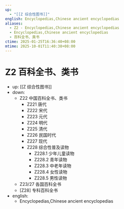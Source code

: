 ```yaml
---
up:
  - "[[Z 综合性图书]]"
english: Encyclopedias,Chinese ancient encyclopedias
aliases:
  - Z2 - Encyclopedias,Chinese ancient encyclopedias
  - Encyclopedias,Chinese ancient encyclopedias
  - 百科全书、类书
ctime: 2025-01-25T16:36:40+08:00
mtime: 2025-10-01T11:40:38+08:00
---
```


# Z2 百科全书、类书

- up: [[Z 综合性图书]]
- down:
	- Z22 中国百科全书、类书
		- Z221 唐代
		- Z222 宋代
		- Z223 元代
		- Z224 明代
		- Z225 清代
		- Z226 民国时代
		- Z227 现代
		- Z228 综合性普及读物
			- Z228.1 少年儿童读物
			- Z228.2 青年读物
			- Z228.3 中老年读物
			- Z228.4 女性读物
			- Z228.5 男性读物
	- Z23/27 各国百科全书
	- [Z28] 专科百科全书
- english:
	- Encyclopedias,Chinese ancient encyclopedias
